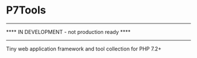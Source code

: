 # P7Tools
*************************************************
**** IN   DEVELOPMENT - not production ready ****
*************************************************

Tiny web application framework and tool collection for PHP 7.2+
